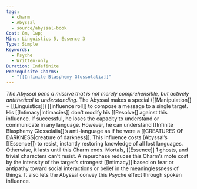 ```yaml
---
tags:
  - charm
  - Abyssal
  - source/abyssal-book
Cost: 8m, 1wp; 
Mins: Linguistics 5, Essence 3
Type: Simple
Keywords:
  - Psyche
  - Written-only
Duration: Indefinite
Prerequisite Charms:
  - "[[Infinite Blasphemy Glossolalia]]"
---
```

*The Abyssal pens a missive that is not merely comprehensible, but actively antithetical to understanding.*
The Abyssal makes a special ([[Manipulation]] + [[Linguistics]]) [[influence roll]] to compose a message to a single target. His [[Intimacy|Intimacies]] don’t modify his [[Resolve]] against this influence. If successful, he loses the capacity to understand or communicate in any language. However, he can understand [[Infinite Blasphemy Glossolalia]]’s anti-language as if he were a [[CREATURES OF DARKNESS|creature of darkness]].
This influence costs (Abyssal’s [[Essence]]) to resist, instantly restoring knowledge of all lost languages.
Otherwise, it lasts until this Charm ends. Mortals, [[Essence]] 1 ghosts, and trivial characters can’t resist.
A repurchase reduces this Charm’s mote cost by the intensity of the target’s strongest [[Intimacy]] based on fear or antipathy toward social interactions or belief in the meaninglessness of things. It also lets the Abyssal convey this Psyche effect through spoken influence.